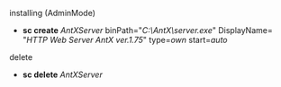 installing (AdminMode)
-	**sc create** _AntXServer_ binPath="_C:\AntX\server.exe_" DisplayName= "_HTTP Web Server AntX ver.1.75_" type=_own_ start=_auto_

delete
-	**sc delete** _AntXServer_	
	

